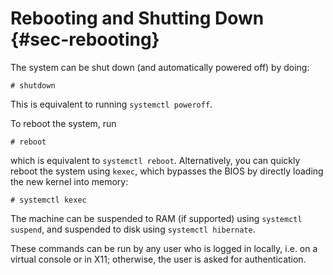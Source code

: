 # Rebooting and Shutting Down {#sec-rebooting}

The system can be shut down (and automatically powered off) by doing:

```ShellSession
# shutdown
```

This is equivalent to running `systemctl poweroff`.

To reboot the system, run

```ShellSession
# reboot
```

which is equivalent to `systemctl reboot`. Alternatively, you can
quickly reboot the system using `kexec`, which bypasses the BIOS by
directly loading the new kernel into memory:

```ShellSession
# systemctl kexec
```

The machine can be suspended to RAM (if supported) using `systemctl suspend`,
and suspended to disk using `systemctl hibernate`.

These commands can be run by any user who is logged in locally, i.e. on
a virtual console or in X11; otherwise, the user is asked for
authentication.


